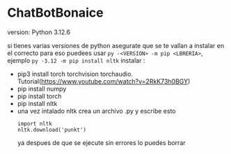 # ChatBotBonaice
version: Python 3.12.6

si tienes varias versiones de python asegurate que se te vallan a instalar en el correcto para eso puedees usar
`py -<VERSION> -m pip <LBRERIA>`, ejemplo `py -3.12 -m pip install nltk`
instalar : 
 * pip3 install torch torchvision torchaudio. Tutorial(https://www.youtube.com/watch?v=2RkK73h0BGY)
 * pip install numpy
 * pip install torch
 * pip install nltk 
 * una vez intalado nltk crea un archivo .py y escribe esto 
    ```
    import nltk
    nltk.download('punkt')
    ```
    ya despues de que se ejecute sin errores lo puedes borrar
